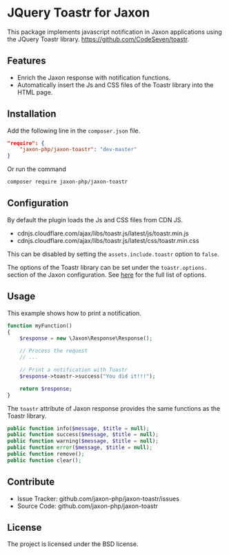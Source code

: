 JQuery Toastr for Jaxon
=======================

This package implements javascript notification in Jaxon applications using the JQuery Toastr library.
https://github.com/CodeSeven/toastr.

Features
--------

- Enrich the Jaxon response with notification functions.
- Automatically insert the Js and CSS files of the Toastr library into the HTML page.

Installation
------------

Add the following line in the `composer.json` file.
```json
"require": {
    "jaxon-php/jaxon-toastr": "dev-master"
}
```

Or run the command
```bash
composer require jaxon-php/jaxon-toastr
```

Configuration
------------

By default the plugin loads the Js and CSS files from CDN JS.

- cdnjs.cloudflare.com/ajax/libs/toastr.js/latest/js/toastr.min.js
- cdnjs.cloudflare.com/ajax/libs/toastr.js/latest/css/toastr.min.css

This can be disabled by setting the `assets.include.toastr` option to `false`.

The options of the Toastr library can be set under the `toastr.options.` section of the Jaxon configuration.
See [here](http://codeseven.github.io/toastr/demo.html) for the full list of options.

Usage
-----

This example shows how to print a notification.
```php
function myFunction()
{
    $response = new \Jaxon\Response\Response();

    // Process the request
    // ...

    // Print a notification with Toastr
    $response->toastr->success("You did it!!!");

    return $response;
}
```

The `toastr` attribute of Jaxon response provides the same functions as the Toastr library.
```php
public function info($message, $title = null);
public function success($message, $title = null);
public function warning($message, $title = null);
public function error($message, $title = null);
public function remove();
public function clear();
```

Contribute
----------

- Issue Tracker: github.com/jaxon-php/jaxon-toastr/issues
- Source Code: github.com/jaxon-php/jaxon-toastr

License
-------

The project is licensed under the BSD license.
